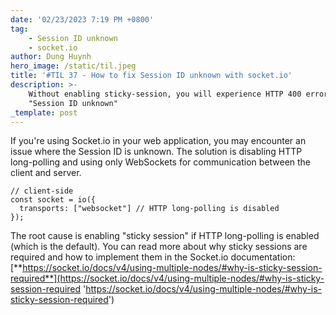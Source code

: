 ```yaml
---
date: '02/23/2023 7:19 PM +0800'
tag:
    - Session ID unknown
    - socket.io
author: Dung Huynh
hero_image: /static/til.jpeg
title: '#TIL 37 - How to fix Session ID unknown with socket.io'
description: >-
    Without enabling sticky-session, you will experience HTTP 400 errors due to
    "Session ID unknown"
_template: post
---
```


If you're using Socket.io in your web application, you may encounter an issue where the Session ID is unknown. The solution is disabling HTTP long-polling and using only WebSockets for communication between the client and server.

    // client-side
    const socket = io({
      transports: ["websocket"] // HTTP long-polling is disabled
    });

The root cause is enabling "sticky session" if HTTP long-polling is enabled (which is the default). You can read more about why sticky sessions are required and how to implement them in the Socket.io documentation: [**https://socket.io/docs/v4/using-multiple-nodes/#why-is-sticky-session-required**](https://socket.io/docs/v4/using-multiple-nodes/#why-is-sticky-session-required 'https://socket.io/docs/v4/using-multiple-nodes/#why-is-sticky-session-required')
